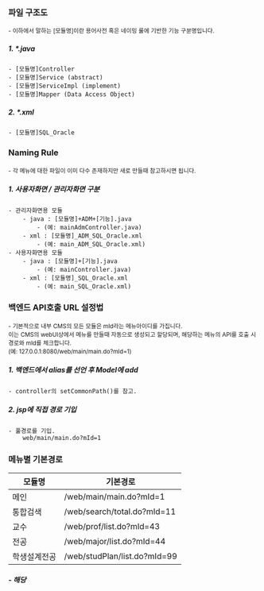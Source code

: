 ### 파일 구조도
<sub>- 이하에서 말하는 [모듈명]이란 용어사전 혹은 네이밍 룰에 기반한 기능 구분명입니다. </sub>
##### 1. \*.java
	- [모듈명]Controller
	- [모듈명]Service (abstract)
	- [모듈명]ServiceImpl (implement)
	- [모듈명]Mapper (Data Access Object)
##### 2. \*.xml
	- [모듈명]SQL_Oracle


### Naming Rule
<sub>- 각 메뉴에 대한 파일이 이미 다수 존재하지만 새로 만들때 참고하시면 됩니다.</sub>

##### 1. 사용자화면 / 관리자화면 구분
	- 관리자화면용 모듈
		- java : [모듈명]+ADM+[기능].java 
			- (예: mainAdmController.java)
		- xml : [모듈명]_ADM_SQL_Oracle.xml
			- (예: main_ADM_SQL_Oracle.xml)
	- 사용자화면용 모듈
		- java : [모듈명]+[기능].java 
			- (예: mainController.java)
		- xml : [모듈명]_SQL_Oracle.xml
			- (예: main_SQL_Oracle.xml)


### 백엔드 API호출 URL 설정법
 <sub>- 기본적으로 내부 CMS의 모든 모듈은 mId라는 메뉴아이디를 가집니다. 
 <br>이는 CMS의 webUI상에서 메뉴를 만들때 자동으로 생성되고 할당되며, 해당하는 메뉴의 API를 호출 시 경로와 mId를 체크합니다.<br>
 (예: 127.0.0.1:8080/web/main/main.do?mId=1)</sub>
##### 1. 백엔드에서 alias를 선언 후 Model에 add
	- controller의 setCommonPath()를 참고.
##### 2. jsp에 직접 경로 기입
	- 풀경로를 기입.
	    web/main/main.do?mId=1 




### 메뉴별 기본경로
| 모듈명         | 기본경로                             |
|----------------|-------------------------------------|
| 메인           | /web/main/main.do?mId=1             |
| 통합검색       | /web/search/total.do?mId=11         |
| 교수           | /web/prof/list.do?mId=43            |
| 전공           | /web/major/list.do?mId=44           |
| 학생설계전공   | /web/studPlan/list.do?mId=99        |

##### - 해당 
